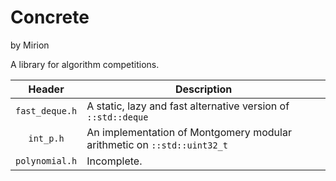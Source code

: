 # Concrete

by Mirion

A library for algorithm competitions.

| **Header** | **Description** |
| :--: | -- |
| `fast_deque.h`| A static, lazy and fast alternative version of `::std::deque` |
| `int_p.h` | An implementation of Montgomery modular arithmetic on `::std::uint32_t` |
| `polynomial.h` | Incomplete. |
